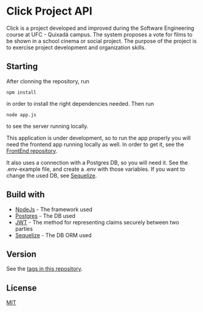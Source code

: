 # Click Project API

Click is a project developed and improved during the Software Engineering course at UFC - Quixadá campus. The system proposes a vote for films to be shown in a school cinema or social project. The purpose of the project is to exercise project development and organization skills.

## Starting

After clonning the repository, run

```
npm install
```
in order to install the right dependencies needed. Then run

```
node app.js
```
to see the server running locally.

This application is under development, so to run the app properly you will need the frontend app running locally as well. In order to get it, see the [FrontEnd repository](https://github.com/oliveiraD4vi/click-project).

It also uses a connection with a Postgres DB, so you will need it. See the .env-example file, and create a .env with those variables. If you want to change the used DB, see [Sequelize](https://sequelize.org/docs/v6/getting-started/).

## Build with

* [NodeJs](https://pt-br.reactjs.org/) - The framework used
* [Postgres](https://www.postgresql.org/) - The DB used
* [JWT](jwt.io) - The method for representing claims securely between two parties
* [Sequelize](https://sequelize.org/) - The DB ORM used

## Version

See the [tags in this repository](https://github.com/oliveiraD4vi/click-project-back/tags).

## License

[MIT](https://choosealicense.com/licenses/mit/)
